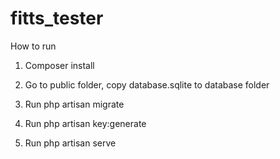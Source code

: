 # fitts_tester


How to run

1. Composer install

2. Go to public folder, copy database.sqlite to database folder

3. Run php artisan migrate

4. Run php artisan key:generate

5. Run php artisan serve
 
